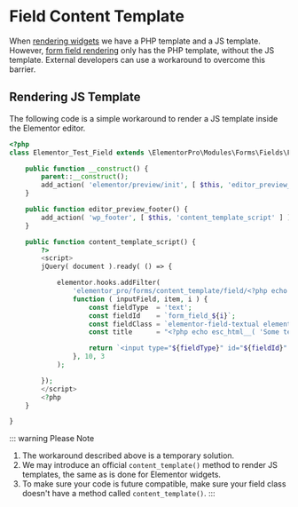 # Field Content Template

<Badge type="tip" vertical="top" text="Elementor Pro" /> <Badge type="warning" vertical="top" text="Advanced" />

When [rendering widgets](./../widgets/widget-rendering/) we have a PHP template and a JS template. However, [form field rendering](./field-render/) only has the PHP template, without the JS template. External developers can use a workaround to overcome this barrier.

## Rendering JS Template

The following code is a simple workaround to render a JS template inside the Elementor editor.

```php
<?php
class Elementor_Test_Field extends \ElementorPro\Modules\Forms\Fields\Field_Base {

	public function __construct() {
		parent::__construct();
		add_action( 'elementor/preview/init', [ $this, 'editor_preview_footer' ] );
	}

	public function editor_preview_footer() {
		add_action( 'wp_footer', [ $this, 'content_template_script' ] );
	}

	public function content_template_script() {
		?>
		<script>
		jQuery( document ).ready( () => {

			elementor.hooks.addFilter(
				'elementor_pro/forms/content_template/field/<?php echo $this->get_type(); ?>',
				function ( inputField, item, i ) {
					const fieldType  = 'text';
					const fieldId    = `form_field_${i}`;
					const fieldClass = `elementor-field-textual elementor-field ${item.css_classes}`;
					const title      = "<?php echo esc_html__( 'Some text...', 'plugin-name' ); ?>";

					return `<input type="${fieldType}" id="${fieldId}" class="${fieldClass}" title="${title}">`;
				}, 10, 3
			);

		});
		</script>
		<?php
	}

}
```

::: warning Please Note
1. The workaround described above is a temporary solution.
2. We may introduce an official `content_template()` method to render JS templates, the same as is done for Elementor widgets.
3. To make sure your code is future compatible, make sure your field class doesn't have a method called `content_template()`.
:::

